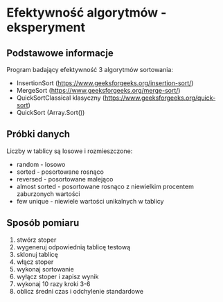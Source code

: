 # Efektywność algorytmów - eksperyment

## Podstawowe informacje

Program badający efektywność 3 algorytmów sortowania: 
* InsertionSort (https://www.geeksforgeeks.org/insertion-sort/)
* MergeSort (https://www.geeksforgeeks.org/merge-sort/)
* QuickSortClassical klasyczny (https://www.geeksforgeeks.org/quick-sort)
* QuickSort (Array.Sort())

## Próbki danych

Liczby w tablicy są losowe i rozmieszczone:
* random - losowo
* sorted - posortowane rosnąco
* reversed - posortowane malejąco
* almost sorted - posortowane rosnąco z niewielkim procentem zaburzonych wartości
* few unique - niewiele wartości unikalnych w tablicy

## Sposób pomiaru

1. stwórz stoper
2. wygeneruj odpowiednią tablicę testową
3. sklonuj tablicę
4. włącz stoper
5. wykonaj sortowanie
6. wyłącz stoper i zapisz wynik
7. wykonaj 10 razy kroki 3-6
8. oblicz średni czas i odchylenie standardowe

